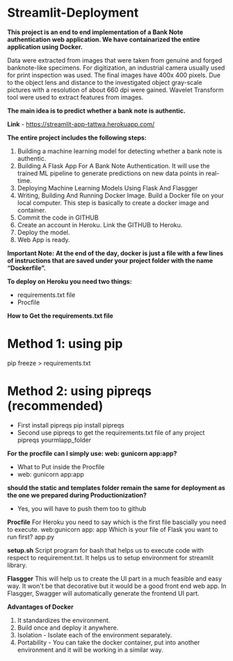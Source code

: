 # Streamlit-Deployment

**This project is an end to end implementation of a Bank Note authentication web application. We have containarized the entire application using Docker.**

Data were extracted from images that were taken from genuine and forged banknote-like specimens. For digitization, an industrial camera usually used for print inspection was used. The final images have 400x 400 pixels. Due to the object lens and distance to the investigated object gray-scale pictures with a resolution of about 660 dpi were gained. Wavelet Transform tool were used to extract features from images.

**The main idea is to predict whether a bank note is authentic.**

**Link** - https://streamlit-app-tattwa.herokuapp.com/

**The entire project includes the following steps:**
1. Building a machine learning model for detecting whether a bank note is authentic. 
2. Building A Flask App For A Bank Note Authentication. It will use the trained ML pipeline to generate predictions on new data points in real-time.
3. Deploying Machine Learning Models Using Flask And Flasgger
4. Writing, Building And Running Docker Image. Build a Docker file on your local computer. This step is basically to create a docker image and container.
5. Commit the code in GITHUB
6. Create an account in Heroku. Link the GITHUB to Heroku. 
7. Deploy the model. 
8. Web App is ready. 

**Important Note:**
**At the end of the day, docker is just a file with a few lines of instructions that are saved under your project folder with the name “Dockerfile”.**

**To deploy on Heroku you need two things:**
+ requirements.txt file
+ Procfile

**How to Get the requirements.txt file**

# Method 1: using pip
pip freeze > requirements.txt

# Method 2: using pipreqs (recommended)
+ First install pipreqs
pip install pipreqs
+ Second use pipreqs to get the requirements.txt file of any project
pipreqs yourmlapp_folder

**For the  procfile can I simply use: web: gunicorn app:app?**
+ What to Put inside the Procfile
+ web: gunicorn app:app

**should the static and templates folder remain the same for deployment as the one we prepared during Productionization?**
+ Yes,  you will have to push them too to github

**Procfile**
For Heroku you need to say which is the first file bascially you need to execute. 
web:gunicorn app: app
Which is your file of Flask you want to run first? app.py

**setup.sh**
Script program for bash that helps us to execute code with respect to requirement.txt. 
It helps us to setup environment for streamlit library. 

**Flasgger**
This will help us to create the UI part in a much feasible and easy way. It won't be that decorative but it would be a good front end web app. In Flasgger, Swagger will automatically generate the frontend UI part. 


**Advantages of Docker**
1. It standardizes the environment.
2. Build once and deploy it anywhere. 
3. Isolation - Isolate each of the environment separately.
4. Portability - You can take the docker container, put into another environment and it will be working in a similar way. 







